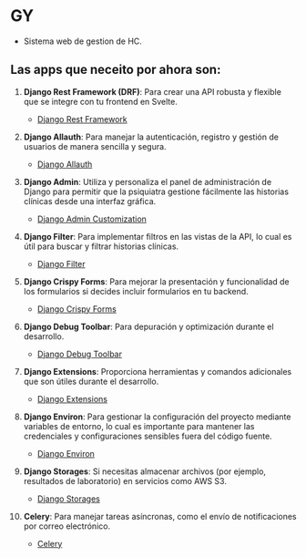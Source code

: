 
# GY

- Sistema web de gestion de HC.

## Las apps que neceito por ahora son:

1. **Django Rest Framework (DRF)**: Para crear una API robusta y flexible que se integre con tu frontend en Svelte.
   - [Django Rest Framework](https://www.django-rest-framework.org/)

2. **Django Allauth**: Para manejar la autenticación, registro y gestión de usuarios de manera sencilla y segura.
   - [Django Allauth](https://django-allauth.readthedocs.io/en/latest/)

3. **Django Admin**: Utiliza y personaliza el panel de administración de Django para permitir que la psiquiatra gestione fácilmente las historias clínicas desde una interfaz gráfica.
   - [Django Admin Customization](https://docs.djangoproject.com/en/stable/ref/contrib/admin/)

4. **Django Filter**: Para implementar filtros en las vistas de la API, lo cual es útil para buscar y filtrar historias clínicas.
   - [Django Filter](https://django-filter.readthedocs.io/en/latest/)

5. **Django Crispy Forms**: Para mejorar la presentación y funcionalidad de los formularios si decides incluir formularios en tu backend.
   - [Django Crispy Forms](https://django-crispy-forms.readthedocs.io/en/latest/)

6. **Django Debug Toolbar**: Para depuración y optimización durante el desarrollo.
   - [Django Debug Toolbar](https://django-debug-toolbar.readthedocs.io/en/latest/)

7. **Django Extensions**: Proporciona herramientas y comandos adicionales que son útiles durante el desarrollo.
   - [Django Extensions](https://django-extensions.readthedocs.io/en/latest/)

8. **Django Environ**: Para gestionar la configuración del proyecto mediante variables de entorno, lo cual es importante para mantener las credenciales y configuraciones sensibles fuera del código fuente.
   - [Django Environ](https://django-environ.readthedocs.io/en/latest/)

9. **Django Storages**: Si necesitas almacenar archivos (por ejemplo, resultados de laboratorio) en servicios como AWS S3.
   - [Django Storages](https://django-storages.readthedocs.io/en/latest/)

10. **Celery**: Para manejar tareas asíncronas, como el envío de notificaciones por correo electrónico.
    - [Celery](https://docs.celeryproject.org/en/stable/)


